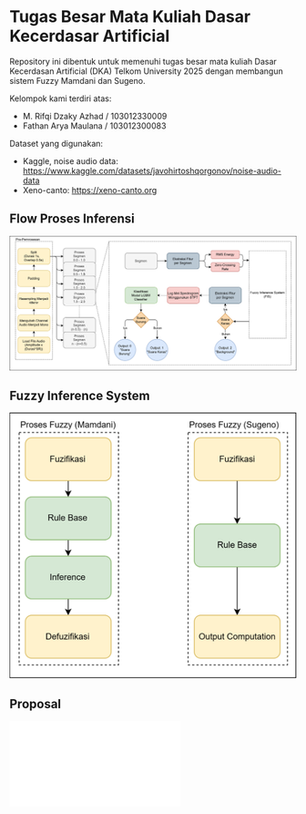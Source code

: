 # Tugas Besar Mata Kuliah Dasar Kecerdasar Artificial

Repository ini dibentuk untuk memenuhi tugas besar mata kuliah Dasar Kecerdasan Artificial (DKA) Telkom University 2025 dengan membangun sistem Fuzzy Mamdani dan Sugeno.

Kelompok kami terdiri atas:

- M. Rifqi Dzaky Azhad / 103012330009
- Fathan Arya Maulana / 103012300083

Dataset yang digunakan:

- Kaggle, noise audio data: https://www.kaggle.com/datasets/javohirtoshqorgonov/noise-audio-data
- Xeno-canto: https://xeno-canto.org

## Flow Proses Inferensi

![Workflow](Assets/Dasar-Kecerdasan-Artificial_Grafik-FIS-General.png)

## Fuzzy Inference System

![FIS](Assets/Dasar-Kecerdasan-Artificial_Grafik-FIS.png)

## Proposal

![Proposal](Proposal/Proposal_Tugas-Besar.pdf)
